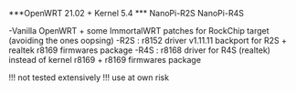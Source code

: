 ***OpenWRT 21.02 + Kernel 5.4 ***
NanoPi-R2S NanoPi-R4S 

-Vanilla OpenWRT + some ImmortalWRT patches for RockChip target (avoiding the ones oopsing)
-R2S : r8152 driver v1.11.11 backport for R2S + realtek r8169 firmwares package
-R4S : r8168 driver for R4S (realtek) instead of kernel r8169 + r8169 firmwares package

 !!! not tested extensively !!! use at own risk
